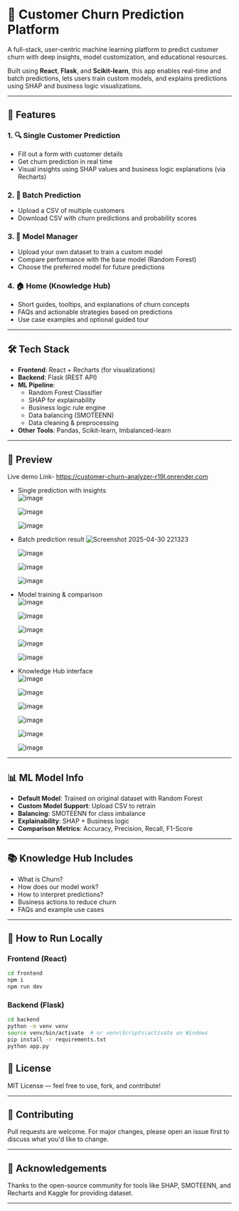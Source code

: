 # 🧠 Customer Churn Prediction Platform

A full-stack, user-centric machine learning platform to predict customer churn with deep insights, model customization, and educational resources.

Built using **React**, **Flask**, and **Scikit-learn**, this app enables real-time and batch predictions, lets users train custom models, and explains predictions using SHAP and business logic visualizations.

---

## 🚀 Features

### 1. 🔍 Single Customer Prediction
- Fill out a form with customer details
- Get churn prediction in real time
- Visual insights using SHAP values and business logic explanations (via Recharts)

### 2. 📂 Batch Prediction
- Upload a CSV of multiple customers
- Download CSV with churn predictions and probability scores

### 3. 🧠 Model Manager
- Upload your own dataset to train a custom model
- Compare performance with the base model (Random Forest)
- Choose the preferred model for future predictions

### 4. 🏠 Home (Knowledge Hub)
- Short guides, tooltips, and explanations of churn concepts
- FAQs and actionable strategies based on predictions
- Use case examples and optional guided tour

---

## 🛠️ Tech Stack

- **Frontend**: React + Recharts (for visualizations)
- **Backend**: Flask (REST API)
- **ML Pipeline**: 
  - Random Forest Classifier
  - SHAP for explainability
  - Business logic rule engine
  - Data balancing (SMOTEENN)
  - Data cleaning & preprocessing
- **Other Tools**: Pandas, Scikit-learn, Imbalanced-learn

---

## 📸 Preview

Live demo Link- https://customer-churn-analyzer-r19l.onrender.com

- Single prediction with insights  
  ![image](https://github.com/user-attachments/assets/4a3e6b0c-109a-4080-8acf-8ea737d2eac0)

  ![image](https://github.com/user-attachments/assets/a14ba4ce-b9b3-400b-bb57-f46e4cec0ac5)

  ![image](https://github.com/user-attachments/assets/01b69f5a-385d-4dea-9220-cb2dfd728b70)



- Batch prediction result
  ![Screenshot 2025-04-30 221323](https://github.com/user-attachments/assets/131f1ae6-37ec-4992-98a2-354569a461db)
  
  ![image](https://github.com/user-attachments/assets/f324dc43-be54-4fce-80e1-992739168534)

  ![image](https://github.com/user-attachments/assets/8807fd86-6e0b-4bfa-8eea-a5248757979a)

  ![image](https://github.com/user-attachments/assets/9a8cc666-b3ed-434a-986f-febe56dced17)



- Model training & comparison  
  ![image](https://github.com/user-attachments/assets/5e7d5db1-670f-4406-b301-3184c098e706)

  ![image](https://github.com/user-attachments/assets/19d913b7-b2ae-4e99-b7a7-859e7622cc0f)

  ![image](https://github.com/user-attachments/assets/ca2c34b0-22b5-455e-a0c8-902333a2e93d)

  ![image](https://github.com/user-attachments/assets/93925a4f-e65e-4926-91a1-737675a867f9)

  ![image](https://github.com/user-attachments/assets/38cd58e2-34b4-49d3-a452-fc87c81ffa72)






- Knowledge Hub interface  
  ![image](https://github.com/user-attachments/assets/d2ead0e0-b0af-4952-8626-1ffcc20c7aa9)

  ![image](https://github.com/user-attachments/assets/9694e7f9-22dd-457e-8d1d-7465f79f8a77)

  ![image](https://github.com/user-attachments/assets/77056e8a-dd76-48ef-8f92-ad73ed114dbf)

  ![image](https://github.com/user-attachments/assets/e056c349-4b4a-451e-a6e0-482f8116a351)

  ![image](https://github.com/user-attachments/assets/d270b5e1-7020-4fc7-92cd-269bc5d0191f)

  ![image](https://github.com/user-attachments/assets/250c294a-5c87-496a-b6ce-886611bddbce)



---

## 📊 ML Model Info

- **Default Model**: Trained on original dataset with Random Forest
- **Custom Model Support**: Upload CSV to retrain
- **Balancing**: SMOTEENN for class imbalance
- **Explainability**: SHAP + Business logic
- **Comparison Metrics**: Accuracy, Precision, Recall, F1-Score

---

## 📚 Knowledge Hub Includes

- What is Churn?
- How does our model work?
- How to interpret predictions?
- Business actions to reduce churn
- FAQs and example use cases

---

## 🧪 How to Run Locally

### Frontend (React)
```bash
cd frontend
npm i
npm run dev
```
### Backend (Flask)
```bash
cd backend
python -m venv venv
source venv/bin/activate  # or venv\Scripts\activate on Windows
pip install -r requirements.txt
python app.py
```
## 📄 License

MIT License — feel free to use, fork, and contribute!

---

## 🤝 Contributing

Pull requests are welcome. For major changes, please open an issue first to discuss what you'd like to change.

---

## 🙌 Acknowledgements

Thanks to the open-source community for tools like SHAP, SMOTEENN, and Recharts and Kaggle for providing dataset.


---


